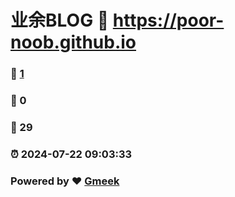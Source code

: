 # 业余BLOG :link: https://poor-noob.github.io 
### :page_facing_up: [1](https://poor-noob.github.io/tag.html) 
### :speech_balloon: 0 
### :hibiscus: 29 
### :alarm_clock: 2024-07-22 09:03:33 
### Powered by :heart: [Gmeek](https://github.com/Meekdai/Gmeek)
